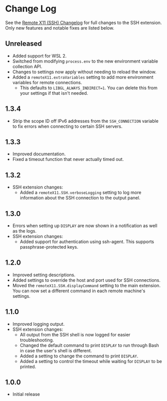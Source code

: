 # Change Log

See the [Remote X11 (SSH) Changelog](https://github.com/ChaosinaCan/vscode-remote-x11/blob/master/ssh/CHANGELOG.md#change-log)
for full changes to the SSH extension. Only new features and notable fixes are listed below.

## Unreleased

- Added support for WSL 2.
- Switched from modifying `process.env` to the new environment variable collection API.
- Changes to settings now apply without needing to reload the window.
- Added a `remoteX11.extraVariables` setting to add more environment variables for remote connections.
	- This defaults to `LIBGL_ALWAYS_INDIRECT=1`. You can delete this from your settings if that isn't needed.

## 1.3.4

- Strip the scope ID off IPv6 addresses from the `SSH_CONNECTION` variable to fix
	errors when connecting to certain SSH servers.

## 1.3.3

- Improved documentation.
- Fixed a timeout function that never actually timed out.

## 1.3.2

- SSH extension changes:
	- Added a `remoteX11.SSH.verboseLogging` setting to log more information about the SSH connection to the output panel.

## 1.3.0

- Errors when setting up `DISPLAY` are now shown in a notification as well as the logs.
- SSH extension changes:
	- Added support for authentication using ssh-agent. This supports passphrase-protected keys.

## 1.2.0

- Improved setting descriptions.
- Added settings to override the host and port used for SSH connections.
- Moved the `remoteX11.SSH.displayCommand` setting to the main extension.
	You can now set a different command in each remote machine's settings.

## 1.1.0

- Improved logging output.
- SSH extension changes:
	- All output from the SSH shell is now logged for easier troubleshooting.
	- Changed the default command to print `DISPLAY` to run through Bash in case the user's shell is different.
	- Added a setting to change the command to print `DISPLAY`.
	- Added a setting to control the timeout while waiting for `DISPLAY` to be printed.

## 1.0.0

- Initial release